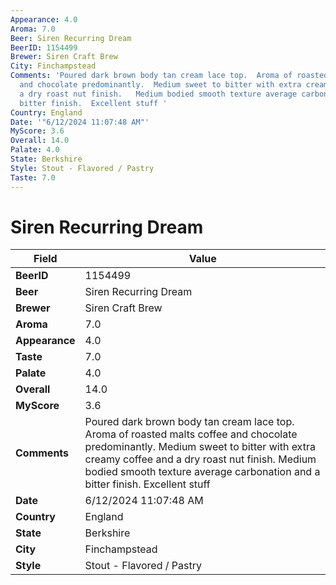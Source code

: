 ```yaml
---
Appearance: 4.0
Aroma: 7.0
Beer: Siren Recurring Dream
BeerID: 1154499
Brewer: Siren Craft Brew
City: Finchampstead
Comments: 'Poured dark brown body tan cream lace top.  Aroma of roasted malts coffee
  and chocolate predominantly.  Medium sweet to bitter with extra creamy coffee and
  a dry roast nut finish.   Medium bodied smooth texture average carbonation and a
  bitter finish.  Excellent stuff '
Country: England
Date: '"6/12/2024 11:07:48 AM"'
MyScore: 3.6
Overall: 14.0
Palate: 4.0
State: Berkshire
Style: Stout - Flavored / Pastry
Taste: 7.0
---
```


# Siren Recurring Dream

| Field         | Value |
|---------------|-------|
| **BeerID** | 1154499 |
| **Beer** | Siren Recurring Dream |
| **Brewer** | Siren Craft Brew |
| **Aroma** | 7.0 |
| **Appearance** | 4.0 |
| **Taste** | 7.0 |
| **Palate** | 4.0 |
| **Overall** | 14.0 |
| **MyScore** | 3.6 |
| **Comments** | Poured dark brown body tan cream lace top.  Aroma of roasted malts coffee and chocolate predominantly.  Medium sweet to bitter with extra creamy coffee and a dry roast nut finish.   Medium bodied smooth texture average carbonation and a bitter finish.  Excellent stuff  |
| **Date** | 6/12/2024 11:07:48 AM |
| **Country** | England |
| **State** | Berkshire |
| **City** | Finchampstead |
| **Style** | Stout - Flavored / Pastry |
